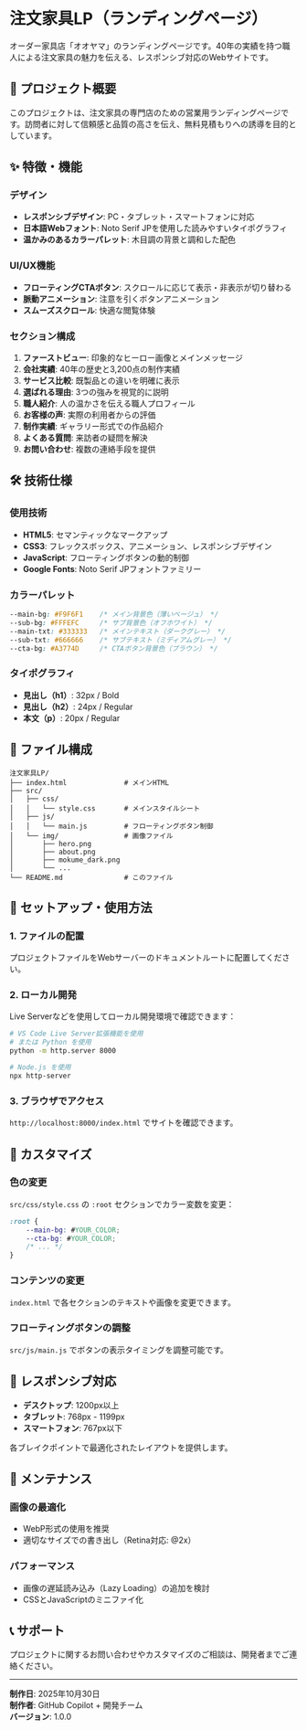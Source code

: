 # 注文家具LP（ランディングページ）

オーダー家具店「オオヤマ」のランディングページです。40年の実績を持つ職人による注文家具の魅力を伝える、レスポンシブ対応のWebサイトです。

## 🎯 プロジェクト概要

このプロジェクトは、注文家具の専門店のための営業用ランディングページです。訪問者に対して信頼感と品質の高さを伝え、無料見積もりへの誘導を目的としています。

## ✨ 特徴・機能

### デザイン
- **レスポンシブデザイン**: PC・タブレット・スマートフォンに対応
- **日本語Webフォント**: Noto Serif JPを使用した読みやすいタイポグラフィ
- **温かみのあるカラーパレット**: 木目調の背景と調和した配色

### UI/UX機能
- **フローティングCTAボタン**: スクロールに応じて表示・非表示が切り替わる
- **脈動アニメーション**: 注意を引くボタンアニメーション
- **スムーズスクロール**: 快適な閲覧体験

### セクション構成
1. **ファーストビュー**: 印象的なヒーロー画像とメインメッセージ
2. **会社実績**: 40年の歴史と3,200点の制作実績
3. **サービス比較**: 既製品との違いを明確に表示
4. **選ばれる理由**: 3つの強みを視覚的に説明
5. **職人紹介**: 人の温かさを伝える職人プロフィール
6. **お客様の声**: 実際の利用者からの評価
7. **制作実績**: ギャラリー形式での作品紹介
8. **よくある質問**: 来訪者の疑問を解決
9. **お問い合わせ**: 複数の連絡手段を提供

## 🛠️ 技術仕様

### 使用技術
- **HTML5**: セマンティックなマークアップ
- **CSS3**: フレックスボックス、アニメーション、レスポンシブデザイン
- **JavaScript**: フローティングボタンの動的制御
- **Google Fonts**: Noto Serif JPフォントファミリー

### カラーパレット
```css
--main-bg: #F9F6F1    /* メイン背景色（薄いベージュ） */
--sub-bg: #FFFEFC     /* サブ背景色（オフホワイト） */
--main-txt: #333333   /* メインテキスト（ダークグレー） */
--sub-txt: #666666    /* サブテキスト（ミディアムグレー） */
--cta-bg: #A3774D     /* CTAボタン背景色（ブラウン） */
```

### タイポグラフィ
- **見出し（h1）**: 32px / Bold
- **見出し（h2）**: 24px / Regular  
- **本文（p）**: 20px / Regular

## 📁 ファイル構成

```
注文家具LP/
├── index.html              # メインHTML
├── src/
│   ├── css/
│   │   └── style.css       # メインスタイルシート
│   ├── js/
│   │   └── main.js         # フローティングボタン制御
│   └── img/                # 画像ファイル
│       ├── hero.png
│       ├── about.png
│       ├── mokume_dark.png
│       └── ...
└── README.md               # このファイル
```

## 🚀 セットアップ・使用方法

### 1. ファイルの配置
プロジェクトファイルをWebサーバーのドキュメントルートに配置してください。

### 2. ローカル開発
Live Serverなどを使用してローカル開発環境で確認できます：

```bash
# VS Code Live Server拡張機能を使用
# または Python を使用
python -m http.server 8000

# Node.js を使用
npx http-server
```

### 3. ブラウザでアクセス
`http://localhost:8000/index.html` でサイトを確認できます。

## 🎨 カスタマイズ

### 色の変更
`src/css/style.css` の `:root` セクションでカラー変数を変更：

```css
:root {
    --main-bg: #YOUR_COLOR;
    --cta-bg: #YOUR_COLOR;
    /* ... */
}
```

### コンテンツの変更
`index.html` で各セクションのテキストや画像を変更できます。

### フローティングボタンの調整
`src/js/main.js` でボタンの表示タイミングを調整可能です。

## 📱 レスポンシブ対応

- **デスクトップ**: 1200px以上
- **タブレット**: 768px - 1199px  
- **スマートフォン**: 767px以下

各ブレイクポイントで最適化されたレイアウトを提供します。

## 🔧 メンテナンス

### 画像の最適化
- WebP形式の使用を推奨
- 適切なサイズでの書き出し（Retina対応: @2x）

### パフォーマンス
- 画像の遅延読み込み（Lazy Loading）の追加を検討
- CSSとJavaScriptのミニファイ化

## 📞 サポート

プロジェクトに関するお問い合わせやカスタマイズのご相談は、開発者までご連絡ください。

---

**制作日**: 2025年10月30日  
**制作者**: GitHub Copilot + 開発チーム  
**バージョン**: 1.0.0